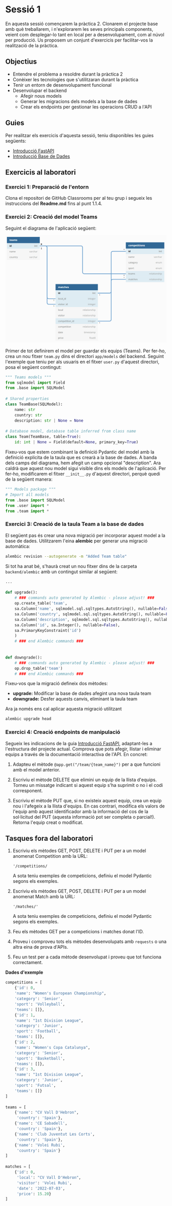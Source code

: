 # Sessió 1
En aquesta sessió començarem la pràctica 2. Clonarem el projecte base amb què treballarem, i n'explorarem les seves
principals components, veient com desplegar-lo tant en local per a desenvolupament, com al núvol per producció. Us proposem
un conjunt d'exercicis per facilitar-vos la realització de la pràctica.

## Objectius
* Entendre el problema a resoldre durant la pràctica 2
* Conèixer les tecnologies que s'utilitzaran durant la pràctica
* Tenir un entorn de desenvolupament funcional
* Desenvolupar el backend
  * Afegir nous models
  * Generar les migracions dels models a la base de dades
  * Crear els endpoints per gestionar les operacions CRUD a l'API

## Guies
Per realitzar els exercicis d'aquesta sessió, teniu disponibles les guies següents:
* [Introducció FastAPI](guies/intro_FastAPI.md)
* [Introducció Base de Dades](guies/intro_db.md)

## Exercicis al laboratori

### Exercici 1: Preparació de l'entorn

Clona el repositori de GitHub Classrooms per al teu grup i segueix les instruccions del **Readme.md** fins al punt 1.1.4.


### Exercici 2: Creació del model Teams 

Seguint el diagrama de l'aplicació següent:

![image](figures/DiagramaClases.png)

Primer de tot definirem el model per guardar els equips (Teams). Per fer-ho, crea un nou fitxer ```team.py``` dins el 
directori ```app/models``` del backend. Seguint l'exemple que teniu per als usuaris en el fitxer ```user.py``` d'aquest directori,
posa el següent contingut:

```python
""" Teams models """
from sqlmodel import Field
from .base import SQLModel

# Shared properties
class TeamBase(SQLModel):
    name: str
    country: str
    description: str | None = None
    
# Database model, database table inferred from class name
class Team(TeamBase, table=True):
    id: int | None = Field(default=None, primary_key=True)
```

Fixeu-vos que estem combinant la definició Pydantic del model amb la definició explicita de la taula que es crearà a la
base de dades. A banda dels camps del diagrama, hem afegit un camp opcional "description". Ara caldrà que aquest nou model sigui visible dins els models de l'aplicació. Per fer-ho, modificarem el 
fitxer ```__init__.py``` d'aquest directori, perquè quedi de la següent manera:

```python
""" Models package """
# Import all models
from .base import SQLModel
from .user import *
from .team import *
```

### Exercici 3: Creació de la taula Team a la base de dades 

El següent pas és crear una nova migració per incorporar aquest model a la base de dades. Utilitzarem l'eina **alembic** per
generar una migració automàtica:

```bash
alembic revision --autogenerate -m "Added Team table"
```

Si tot ha anat bé, s'haurà creat un nou fitxer dins de la carpeta ```backend/alembic``` amb un contingut similar al següent:
```python
...

def upgrade():
    # ### commands auto generated by Alembic - please adjust! ###
    op.create_table('team',
    sa.Column('name', sqlmodel.sql.sqltypes.AutoString(), nullable=False),
    sa.Column('country', sqlmodel.sql.sqltypes.AutoString(), nullable=False),
    sa.Column('description', sqlmodel.sql.sqltypes.AutoString(), nullable=True),
    sa.Column('id', sa.Integer(), nullable=False),
    sa.PrimaryKeyConstraint('id')
    )
    # ### end Alembic commands ###


def downgrade():
    # ### commands auto generated by Alembic - please adjust! ###
    op.drop_table('team')
    # ### end Alembic commands ###
```

Fixeu-vos que la migració defineix dos mètodes:
* **upgrade:** Modificar la base de dades afegint una nova taula team
* **downgrade:** Desfer aquests canvis, eliminant la taula team

Ara ja només ens cal aplicar aquesta migració utilitzant

```bash
alembic upgrade head
```

### Exercici 4: Creació endpoints de manipulació 

Segueix les indicacions de la guia [Introducció FastAPI](guies/intro_FastAPI.md), adaptant-les a l'estructura del projecte actual.
Comprova que pots afegir, llistar i eliminar equips a través de la documentació interactiva de l'API. En concret:

1. Adapteu el mètode `@app.get("/team/{team_name}")` per a que funcioni amb el model anterior.

2. Escriviu el mètode DELETE que elimini un equip de la llista d'equips. Torneu un missatge indicant si aquest equip s'ha suprimit o no i el codi corresponent.

3. Escriviu el mètode PUT que, si no existeix aquest equip, crea un equip nou i l'afegeix a la llista d'equips. En cas contrari, modifica els valors de l'equip amb aquest identificador amb la informació del cos de la sol·licitud del PUT (aquesta informació pot ser completa o parcial!). Retorna l'equip creat o modificat.


## Tasques fora del laboratori

1.  Escriviu els mètodes GET, POST, DELETE i PUT per a un model anomenat Competition amb la URL:

        '/competitions/
    A sota teniu exemples de competicions, definiu el model Pydantic segons els exemples.

2.  Escriviu els mètodes GET, POST, DELETE i PUT per a un model anomenat Match amb la URL:

        '/matches/'

    A sota teniu exemples de competicions, definiu el model Pydantic segons els exemples.

3. Feu els mètodes GET per a competicions i matches donat l'ID. 
    
4. Proveu i comproveu tots els mètodes desenvolupats amb `requests` o una altra eina de prova d'APIs.

5. Feu un test per a cada mètode desenvolupat i proveu que tot funciona correctament.

**Dades d'exemple**

``` python
competitions = [
    {'id': 0,
    'name': "Women's European Championship",
    'category': 'Senior',
    'sport': 'Volleyball',
    'teams': []},
    {'id': 1,
    'name': "1st Division League",
    'category': 'Junior',
    'sport': 'Football',
    'teams': []},
    {'id': 2,
    'name': "Women's Copa Catalunya",
    'category': 'Senior',
    'sport': 'Basketball',
    'teams': []},
    {'id': 3,
    'name': "1st Division League",
    'category': 'Junior',
    'sport': 'Futsal',
    'teams': []}
]

teams = [
    {'name': "CV Vall D'Hebron",
     'country': 'Spain'},
    {'name': 'CE Sabadell',
     'country': 'Spain'},
    {'name': 'Club Juventut Les Corts',
     'country': 'Spain'},
    {'name': 'Volei Rubi',
     'country': 'Spain'}
]

matches = [
    {'id': 0,
     'local': "CV Vall D'Hebron",
     'visitor': 'Volei Rubi',
     'date': '2022-07-03',
     'price': 15.20}
]
``` 
